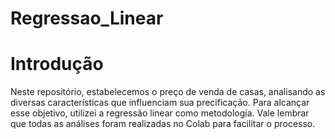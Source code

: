 # Regressao_Linear

# Introdução
Neste repositório, estabelecemos o preço de venda de casas, analisando as diversas características que influenciam sua precificação. Para alcançar esse objetivo, utilizei a regressão linear como metodologia. Vale lembrar que todas as análises foram realizadas no Colab para facilitar o processo.
